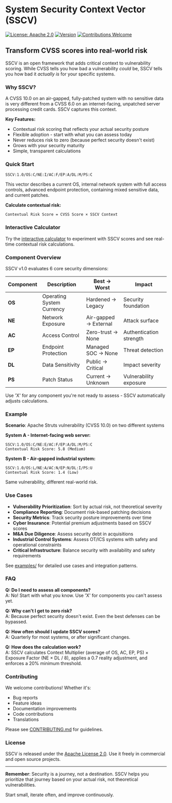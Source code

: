 # System Security Context Vector (SSCV)

[![License: Apache 2.0](https://img.shields.io/badge/License-Apache%202.0-blue.svg)](https://opensource.org/licenses/Apache-2.0)
[![Version](https://img.shields.io/badge/version-1.0-blue.svg)](https://github.com/sscv-framework/sscv-core/releases)
[![Contributions Welcome](https://img.shields.io/badge/contributions-welcome-brightgreen.svg)](CONTRIBUTING.md)

## Transform CVSS scores into real-world risk

SSCV is an open framework that adds critical context to vulnerability scoring. While CVSS tells you how bad a vulnerability *could* be, SSCV tells you how bad it *actually is* for your specific systems.

### Why SSCV?

A CVSS 10.0 on an air-gapped, fully-patched system with no sensitive data is very different from a CVSS 6.0 on an internet-facing, unpatched server processing credit cards. SSCV captures this context.

**Key Features:**
- Contextual risk scoring that reflects your actual security posture
- Flexible adoption - start with what you can assess today
- Never reduces risk to zero (because perfect security doesn't exist)
- Grows with your security maturity
- Simple, transparent calculations

### Quick Start

```
SSCV:1.0/OS:C/NE:I/AC:F/EP:A/DL:M/PS:C
```

This vector describes a current OS, internal network system with full access controls, advanced endpoint protection, containing mixed sensitive data, and current patches.

**Calculate contextual risk:**
```
Contextual Risk Score = CVSS Score × SSCV Context
```

### Interactive Calculator

Try the <a href="https://sscv-framework.org/calculator" target="_blank">interactive calculator</a> to experiment with SSCV scores and see real-time contextual risk calculations.

### Component Overview

SSCV v1.0 evaluates 6 core security dimensions:

| Component | Description | Best → Worst | Impact |
|-----------|-------------|--------------|--------|
| **OS** | Operating System Currency | Hardened → Legacy | Security foundation |
| **NE** | Network Exposure | Air-gapped → External | Attack surface |
| **AC** | Access Control | Zero-trust → None | Authentication strength |
| **EP** | Endpoint Protection | Managed SOC → None | Threat detection |
| **DL** | Data Sensitivity | Public → Critical | Impact severity |
| **PS** | Patch Status | Current → Unknown | Vulnerability exposure |

Use 'X' for any component you're not ready to assess - SSCV automatically adjusts calculations.

### Example

**Scenario**: Apache Struts vulnerability (CVSS 10.0) on two different systems

**System A - Internet-facing web server:**
```
SSCV:1.0/OS:C/NE:E/AC:F/EP:A/DL:M/PS:C
Contextual Risk Score: 5.8 (Medium)
```

**System B - Air-gapped industrial system:**
```
SSCV:1.0/OS:L/NE:A/AC:N/EP:N/DL:I/PS:U
Contextual Risk Score: 1.4 (Low)
```

Same vulnerability, different real-world risk.

### Use Cases

- **Vulnerability Prioritization**: Sort by actual risk, not theoretical severity
- **Compliance Reporting**: Document risk-based patching decisions
- **Security Metrics**: Track security posture improvements over time
- **Cyber Insurance**: Potential premium adjustments based on SSCV scores
- **M&A Due Diligence**: Assess security debt in acquisitions
- **Industrial Control Systems**: Assess OT/ICS systems with safety and operational constraints
- **Critical Infrastructure**: Balance security with availability and safety requirements

See [examples/](./examples/) for detailed use cases and integration patterns.

### FAQ

**Q: Do I need to assess all components?**  
A: No! Start with what you know. Use 'X' for components you can't assess yet.

**Q: Why can't I get to zero risk?**  
A: Because perfect security doesn't exist. Even the best defenses can be bypassed.

**Q: How often should I update SSCV scores?**  
A: Quarterly for most systems, or after significant changes.

**Q: How does the calculation work?**  
A: SSCV calculates Context Multiplier (average of OS, AC, EP, PS) × Exposure Factor (NE × DL / 8), applies a 0.7 reality adjustment, and enforces a 20% minimum threshold.

### Contributing

We welcome contributions! Whether it's:
- Bug reports
- Feature ideas  
- Documentation improvements
- Code contributions
- Translations

Please see [CONTRIBUTING.md](CONTRIBUTING.md) for guidelines.

### License

SSCV is released under the [Apache License 2.0](LICENSE). Use it freely in commercial and open source projects.

---

**Remember**: Security is a journey, not a destination. SSCV helps you prioritize that journey based on your actual risk, not theoretical vulnerabilities.

Start small, iterate often, and improve continuously.
